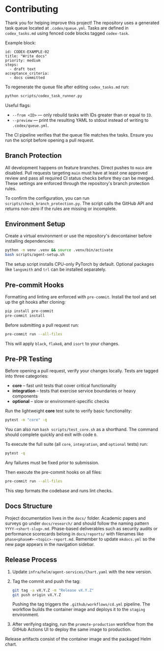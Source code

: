 # Contributing

Thank you for helping improve this project! The repository uses a generated task queue located at `.codex/queue.yml`. Tasks are defined in `codex_tasks.md` using fenced code blocks tagged `codex-task`.

Example block:

```codex-task
id: CODEX-EXAMPLE-02
title: "Write docs"
priority: medium
steps:
  - draft text
acceptance_criteria:
  - docs committed
```

To regenerate the queue file after editing `codex_tasks.md` run:

```bash
python scripts/codex_task_runner.py
```

Useful flags:

- `--from <ID>` — only rebuild tasks with IDs greater than or equal to `ID`.
- `--preview` — print the resulting YAML to stdout instead of writing to `.codex/queue.yml`.

The CI pipeline verifies that the queue file matches the tasks. Ensure you run the script before opening a pull request.

## Branch Protection

All development happens on feature branches. Direct pushes to `main` are disabled.
Pull requests targeting `main` must have at least one approved review and pass all
required CI status checks before they can be merged. These settings are enforced
through the repository's branch protection rules.

To confirm the configuration, you can run `scripts/check_branch_protection.py`.
The script calls the GitHub API and returns non-zero if the rules are missing or
incomplete.

## Environment Setup

Create a virtual environment or use the repository's devcontainer before installing dependencies:

```bash
python -m venv .venv && source .venv/bin/activate
bash scripts/agent-setup.sh
```

The setup script installs CPU-only PyTorch by default. Optional packages like `langsmith` and `trl` can be installed separately.

## Pre-commit Hooks

Formatting and linting are enforced with `pre-commit`. Install the tool and set
up the git hooks after cloning:

```bash
pip install pre-commit
pre-commit install
```

Before submitting a pull request run:

```bash
pre-commit run --all-files
```

This will apply `black`, `flake8`, and `isort` to your changes.

## Pre-PR Testing

Before opening a pull request, verify your changes locally.
Tests are tagged into three categories:

- **core** – fast unit tests that cover critical functionality
- **integration** – tests that exercise service boundaries or heavy components
- **optional** – slow or environment-specific checks

Run the lightweight **core** test suite to verify basic functionality:

```bash
pytest -m "core" -q
```

You can also run `bash scripts/test_core.sh` as a shorthand. The command should complete quickly and exit with code `0`.

To execute the full suite (all `core`, `integration`, and `optional` tests) run:

```bash
pytest -q
```

Any failures must be fixed prior to submission.

Then execute the pre-commit hooks on all files:

```bash
pre-commit run --all-files
```

This step formats the codebase and runs lint checks.

## Docs Structure

Project documentation lives in the `docs/` folder. Academic papers and surveys
go under `docs/research/` and should follow the naming pattern
`YYYY-<short-slug>.md`. Phase-based deliverables such as security audits or
performance scorecards belong in `docs/reports/` with filenames like
`phase<phase#>-<topic>-report.md`. Remember to update `mkdocs.yml` so the new
page appears in the navigation sidebar.

## Release Process

1. Update `infra/helm/agent-services/Chart.yaml` with the new version.
2. Tag the commit and push the tag:

   ```bash
   git tag -a vX.Y.Z -m "Release vX.Y.Z"
   git push origin vX.Y.Z
   ```

   Pushing the tag triggers the `.github/workflows/cd.yml` pipeline. The
   workflow builds the container image and deploys it to the `staging`
   environment.
3. After verifying staging, run the `promote-production` workflow from the
   GitHub Actions UI to deploy the same image to production.

Release artifacts consist of the container image and the packaged Helm chart.
